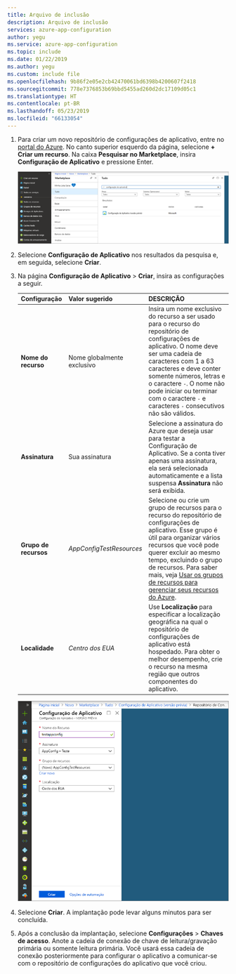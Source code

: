 ```yaml
---
title: Arquivo de inclusão
description: Arquivo de inclusão
services: azure-app-configuration
author: yegu
ms.service: azure-app-configuration
ms.topic: include
ms.date: 01/22/2019
ms.author: yegu
ms.custom: include file
ms.openlocfilehash: 9b86f2e05e2cb42470061bd6398b4200607f2418
ms.sourcegitcommit: 778e7376853b69bbd5455ad260d2dc17109d05c1
ms.translationtype: HT
ms.contentlocale: pt-BR
ms.lasthandoff: 05/23/2019
ms.locfileid: "66133054"
---
```

1. Para criar um novo repositório de configurações de aplicativo, entre no [portal do Azure](https://aka.ms/azconfig/portal). No canto superior esquerdo da página, selecione **+ Criar um recurso**. Na caixa **Pesquisar no Marketplace**, insira **Configuração de Aplicativo** e pressione Enter.

    ![Pesquisar a Configuração de Aplicativo](../articles/azure-app-configuration/media/quickstarts/azure-app-configuration-new.png)

2. Selecione **Configuração de Aplicativo** nos resultados da pesquisa e, em seguida, selecione **Criar**.

3. Na página **Configuração de Aplicativo** > **Criar**, insira as configurações a seguir.

    | Configuração | Valor sugerido | DESCRIÇÃO |
    |---|---|---|
    | **Nome do recurso** | Nome globalmente exclusivo | Insira um nome exclusivo do recurso a ser usado para o recurso do repositório de configurações de aplicativo. O nome deve ser uma cadeia de caracteres com 1 a 63 caracteres e deve conter somente números, letras e o caractere `-`. O nome não pode iniciar ou terminar com o caractere `-` e caracteres `-` consecutivos não são válidos.  |
    | **Assinatura** | Sua assinatura | Selecione a assinatura do Azure que deseja usar para testar a Configuração de Aplicativo. Se a conta tiver apenas uma assinatura, ela será selecionada automaticamente e a lista suspensa **Assinatura** não será exibida. |
    | **Grupo de recursos** | *AppConfigTestResources* | Selecione ou crie um grupo de recursos para o recurso do repositório de configurações de aplicativo. Esse grupo é útil para organizar vários recursos que você pode querer excluir ao mesmo tempo, excluindo o grupo de recursos. Para saber mais, veja [Usar os grupos de recursos para gerenciar seus recursos do Azure](/azure/azure-resource-manager/resource-group-overview). |
    | **Localidade** | *Centro dos EUA* | Use **Localização** para especificar a localização geográfica na qual o repositório de configurações de aplicativo está hospedado. Para obter o melhor desempenho, crie o recurso na mesma região que outros componentes do aplicativo. |

    ![Criar um recurso do repositório de configurações de aplicativo](../articles/azure-app-configuration/media/quickstarts/azure-app-configuration-create.png)

4. Selecione **Criar**. A implantação pode levar alguns minutos para ser concluída.

5. Após a conclusão da implantação, selecione **Configurações** > **Chaves de acesso**. Anote a cadeia de conexão de chave de leitura/gravação primária ou somente leitura primária. Você usará essa cadeia de conexão posteriormente para configurar o aplicativo a comunicar-se com o repositório de configurações do aplicativo que você criou.
